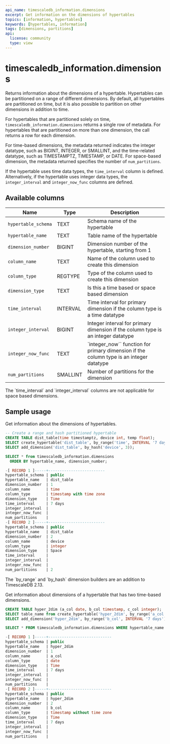 ```yaml
---
api_name: timescaledb_information.dimensions
excerpt: Get information on the dimensions of hypertables
topics: [information, hypertables]
keywords: [hypertables, information]
tags: [dimensions, partitions]
api:
  license: community
  type: view
---
```


# timescaledb_information.dimensions

Returns information about the dimensions of a hypertable. Hypertables can be
partitioned on a range of different dimensions. By default, all hypertables are
partitioned on time, but it is also possible to partition on other dimensions in
addition to time.

For hypertables that are partitioned solely on time,
`timescaledb_information.dimensions` returns a single row of metadata. For
hypertables that are partitioned on more than one dimension, the call returns a
row for each dimension.

For time-based dimensions, the metadata returned indicates the integer datatype,
such as BIGINT, INTEGER, or SMALLINT, and the time-related datatype, such as
TIMESTAMPTZ, TIMESTAMP, or DATE. For space-based dimension, the metadata
returned specifies the number of `num_partitions`.

If the hypertable uses time data types, the `time_interval` column is defined.
Alternatively, if the hypertable uses integer data types, the `integer_interval`
and `integer_now_func` columns are defined.

## Available columns

|Name|Type|Description|
|-|-|-|
|`hypertable_schema`|TEXT|Schema name of the hypertable|
|`hypertable_name`|TEXT|Table name of the hypertable|
|`dimension_number`|BIGINT|Dimension number of the hypertable, starting from 1|
|`column_name`|TEXT|Name of the column used to create this dimension|
|`column_type`|REGTYPE|Type of the column used to create this dimension|
|`dimension_type`|TEXT|Is this a time based or space based dimension|
|`time_interval`|INTERVAL|Time interval for primary dimension if the column type is a time datatype|
|`integer_interval`|BIGINT|Integer interval for primary dimension if the column type is an integer datatype|
|`integer_now_func`|TEXT|`integer_now`` function for primary dimension if the column type is an integer datatype|
|`num_partitions`|SMALLINT|Number of partitions for the dimension|

<Highlight type="note">
The `time_interval` and `integer_interval` columns are not applicable for space
based dimensions.
</Highlight>

## Sample usage

Get information about the dimensions of hypertables.

```sql
-- Create a range and hash partitioned hypertable
CREATE TABLE dist_table(time timestamptz, device int, temp float);
SELECT create_hypertable('dist_table', by_range('time', INTERVAL '7 days'));
SELECT add_dimension('dist_table', by_hash('device', 3));

SELECT * from timescaledb_information.dimensions
  ORDER BY hypertable_name, dimension_number;

-[ RECORD 1 ]-----+-------------------------
hypertable_schema | public
hypertable_name   | dist_table
dimension_number  | 1
column_name       | time
column_type       | timestamp with time zone
dimension_type    | Time
time_interval     | 7 days
integer_interval  |
integer_now_func  |
num_partitions    |
-[ RECORD 2 ]-----+-------------------------
hypertable_schema | public
hypertable_name   | dist_table
dimension_number  | 2
column_name       | device
column_type       | integer
dimension_type    | Space
time_interval     |
integer_interval  |
integer_now_func  |
num_partitions    | 2
```

<Highlight type="note">
The `by_range` and `by_hash` dimension builders are an addition to TimescaleDB 2.13.
</Highlight>

Get information about dimensions of a hypertable that has two time-based dimensions.

``` sql
CREATE TABLE hyper_2dim (a_col date, b_col timestamp, c_col integer);
SELECT table_name from create_hypertable('hyper_2dim', by_range('a_col'));
SELECT add_dimension('hyper_2dim', by_range('b_col', INTERVAL '7 days'));

SELECT * FROM timescaledb_information.dimensions WHERE hypertable_name = 'hyper_2dim';

-[ RECORD 1 ]-----+----------------------------
hypertable_schema | public
hypertable_name   | hyper_2dim
dimension_number  | 1
column_name       | a_col
column_type       | date
dimension_type    | Time
time_interval     | 7 days
integer_interval  |
integer_now_func  |
num_partitions    |
-[ RECORD 2 ]-----+----------------------------
hypertable_schema | public
hypertable_name   | hyper_2dim
dimension_number  | 2
column_name       | b_col
column_type       | timestamp without time zone
dimension_type    | Time
time_interval     | 7 days
integer_interval  |
integer_now_func  |
num_partitions    |
```

